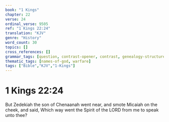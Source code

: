 ```yaml
---
book: "1 Kings"
chapter: 22
verse: 24
ordinal_verse: 9505
ref: "1 Kings 22:24"
translation: "KJV"
genre: "History"
word_count: 30
topics: []
cross_references: []
grammar_tags: [question, contrast-opener, contrast, genealogy-structure]
thematic_tags: [names-of-god, warfare]
tags: ["Bible","KJV","1-Kings"]
---
```


# 1 Kings 22:24

But Zedekiah the son of Chenaanah went near, and smote Micaiah on the cheek, and said, Which way went the Spirit of the LORD from me to speak unto thee?
